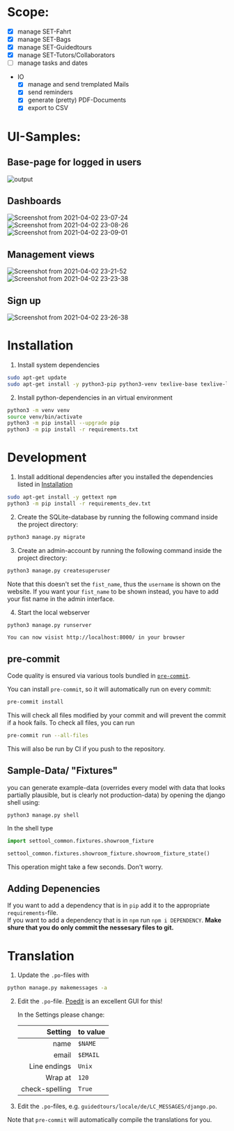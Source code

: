 # Scope:
 - [x] manage SET-Fahrt
 - [x] manage SET-Bags
 - [x] manage SET-Guidedtours
 - [x] manage SET-Tutors/Collaborators
 - [ ] manage tasks and dates
 - IO
   - [x] manage and send tremplated Mails
   - [x] send reminders
   - [x] generate (pretty) PDF-Documents
   - [x] export to CSV

# UI-Samples:
## Base-page for logged in users
![output](https://user-images.githubusercontent.com/26258709/113455027-e2770700-9409-11eb-8627-e6e0979bffe4.gif)

## Dashboards
![Screenshot from 2021-04-02 23-07-24](https://user-images.githubusercontent.com/26258709/113454429-8069d200-9408-11eb-88fa-9e83151ef449.png)
![Screenshot from 2021-04-02 23-08-26](https://user-images.githubusercontent.com/26258709/113454431-819aff00-9408-11eb-8b0b-04841c629323.png)
![Screenshot from 2021-04-02 23-09-01](https://user-images.githubusercontent.com/26258709/113454434-82339580-9408-11eb-9205-55e0f53335e4.png)

## Management views
![Screenshot from 2021-04-02 23-21-52](https://user-images.githubusercontent.com/26258709/113455288-895ba300-940a-11eb-9a48-4c613eda2276.png)
![Screenshot from 2021-04-02 23-23-38](https://user-images.githubusercontent.com/26258709/113455290-89f43980-940a-11eb-8f1a-4bcd8f6ba2be.png)

## Sign up
![Screenshot from 2021-04-02 23-26-38](https://user-images.githubusercontent.com/26258709/113455502-13a40700-940b-11eb-8e31-ba6eab56cba4.png)

# Installation

1. Install system dependencies

```bash
sudo apt-get update
sudo apt-get install -y python3-pip python3-venv texlive-base texlive-lang-german texlive-fonts-recommended texlive-latex-extra latexmk
```

2. Install python-dependencies in an virtual environment

```bash
python3 -m venv venv
source venv/bin/activate
python3 -m pip install --upgrade pip
python3 -m pip install -r requirements.txt
```

# Development

1. Install additional dependencies after you installed the dependencies listed in [Installation](#installation)

```bash
sudo apt-get install -y gettext npm
python3 -m pip install -r requirements_dev.txt
```

2. Create the SQLite-database by running the following command inside the project directory:

```bash
python3 manage.py migrate
```

3. Create an admin-account by running the following command inside the project directory:

```bash
python3 manage.py createsuperuser
```

Note that this doesn't set the `fist_name`, thus the `username` is shown on the website. If you want your `fist_name` to
be shown instead, you have to add your fist name in the admin interface.

4. Start the local webserver

```bash
python3 manage.py runserver
```

    You can now visist http://localhost:8000/ in your browser

## pre-commit

Code quality is ensured via various tools bundled in [`pre-commit`](https://github.com/pre-commit/pre-commit/).

You can install `pre-commit`, so it will automatically run on every commit:

```bash
pre-commit install
```

This will check all files modified by your commit and will prevent the commit if a hook fails. To check all files, you
can run

```bash
pre-commit run --all-files
```

This will also be run by CI if you push to the repository.

## Sample-Data/ "Fixtures"

you can generate example-data (overrides every model with data that looks partially plausible, but is clearly not
production-data)
by opening the django shell using:

```shell
python3 manage.py shell
```

In the shell type

```python
import settool_common.fixtures.showroom_fixture

settool_common.fixtures.showroom_fixture.showroom_fixture_state()
```

This operation might take a few seconds. Don't worry.

## Adding Depenencies

If you want to add a dependency that is in `pip` add it to the appropriate `requirements`-file.  
If you want to add a dependency that is in `npm` run `npm i DEPENDENCY`. **Make shure that you do only commit the
nessesary files to git.**

# Translation

1. Update the `.po`-files with

```bash
python manage.py makemessages -a
```

2. Edit the `.po`-file. [Poedit](https://poedit.net) is an excellent GUI for this!

    In the Settings please change:

    |        Setting | to value |
    | -------------: | -------- |
    |           name | `$NAME`  |
    |          email | `$EMAIL` |
    |   Line endings | `Unix`   |
    |        Wrap at | `120`    |
    | check-spelling | `True`   |

3. Edit the `.po`-files, e.g. `guidedtours/locale/de/LC_MESSAGES/django.po`.

Note that `pre-commit` will automatically compile the translations for you.
